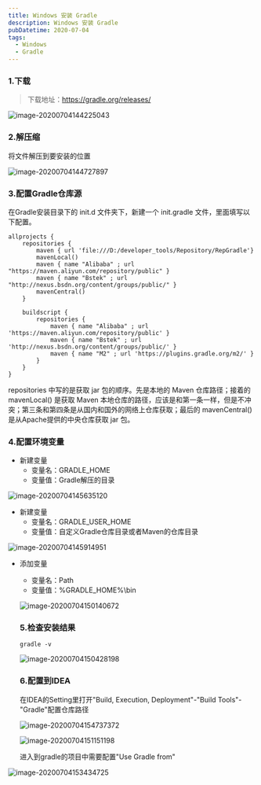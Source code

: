 ```yaml
---
title: Windows 安装 Gradle
description: Windows 安装 Gradle
pubDatetime: 2020-07-04
tags:
  - Windows
  - Gradle
---
```


### 1.下载

> 下载地址：https://gradle.org/releases/

![image-20200704144225043](https://cxhello.oss-cn-beijing.aliyuncs.com/image/image-20200704144225043.png)

### 2.解压缩

将文件解压到要安装的位置

![image-20200704144727897](https://cxhello.oss-cn-beijing.aliyuncs.com/image/image-20200704144727897.png)

### 3.配置Gradle仓库源

在Gradle安装目录下的 init.d 文件夹下，新建一个 init.gradle 文件，里面填写以下配置。

```
allprojects {
    repositories {
        maven { url 'file:///D:/developer_tools/Repository/RepGradle'}
        mavenLocal()
        maven { name "Alibaba" ; url "https://maven.aliyun.com/repository/public" }
        maven { name "Bstek" ; url "http://nexus.bsdn.org/content/groups/public/" }
        mavenCentral()
    }

    buildscript { 
        repositories { 
            maven { name "Alibaba" ; url 'https://maven.aliyun.com/repository/public' }
            maven { name "Bstek" ; url 'http://nexus.bsdn.org/content/groups/public/' }
            maven { name "M2" ; url 'https://plugins.gradle.org/m2/' }
        }
    }
}
```

repositories 中写的是获取 jar 包的顺序。先是本地的 Maven 仓库路径；接着的 mavenLocal() 是获取 Maven 本地仓库的路径，应该是和第一条一样，但是不冲突；第三条和第四条是从国内和国外的网络上仓库获取；最后的 mavenCentral() 是从Apache提供的中央仓库获取 jar 包。

### 4.配置环境变量

- 新建变量
  - 变量名：GRADLE_HOME
  - 变量值：Gradle解压的目录

![image-20200704145635120](https://cxhello.oss-cn-beijing.aliyuncs.com/image/image-20200704145635120.png)

- 新建变量
  - 变量名：GRADLE_USER_HOME
  - 变量值：自定义Gradle仓库目录或者Maven的仓库目录

![image-20200704145914951](https://cxhello.oss-cn-beijing.aliyuncs.com/image/image-20200704145914951.png)

- 添加变量

  - 变量名：Path
  - 变量值：%GRADLE_HOME%\bin

  ![image-20200704150140672](https://cxhello.oss-cn-beijing.aliyuncs.com/image/image-20200704150140672.png)

  ### 5.检查安装结果

  `gradle -v`

  ![image-20200704150428198](https://cxhello.oss-cn-beijing.aliyuncs.com/image/image-20200704150428198.png)

  ### 6.配置到IDEA

  在IDEA的Setting里打开"Build, Execution, Deployment"-"Build Tools"-"Gradle"配置仓库路径

  ![image-20200704154737372](https://cxhello.oss-cn-beijing.aliyuncs.com/image/image-20200704154737372.png)
  
  ![image-20200704151151198](https://cxhello.oss-cn-beijing.aliyuncs.com/image/image-20200704151151198.png)
  
  进入到gradle的项目中需要配置"Use Gradle from"

![image-20200704153434725](https://cxhello.oss-cn-beijing.aliyuncs.com/image/image-20200704153434725.png)